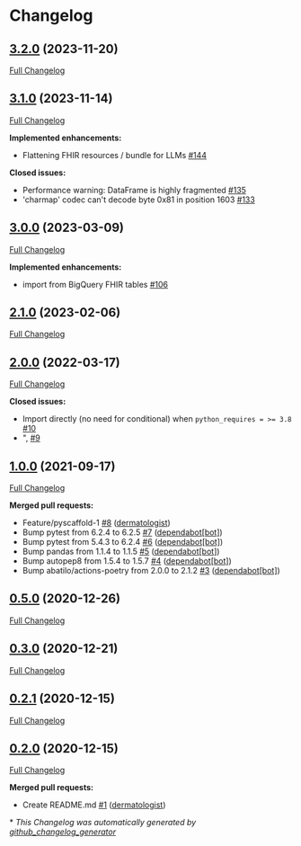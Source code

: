 # Changelog

## [3.2.0](https://github.com/dermatologist/fhiry/tree/3.2.0) (2023-11-20)

[Full Changelog](https://github.com/dermatologist/fhiry/compare/3.1.0...3.2.0)

## [3.1.0](https://github.com/dermatologist/fhiry/tree/3.1.0) (2023-11-14)

[Full Changelog](https://github.com/dermatologist/fhiry/compare/3.0.0...3.1.0)

**Implemented enhancements:**

- Flattening FHIR resources / bundle for LLMs [\#144](https://github.com/dermatologist/fhiry/issues/144)

**Closed issues:**

- Performance warning: DataFrame is highly fragmented [\#135](https://github.com/dermatologist/fhiry/issues/135)
- 'charmap' codec can't decode byte 0x81 in position 1603 [\#133](https://github.com/dermatologist/fhiry/issues/133)

## [3.0.0](https://github.com/dermatologist/fhiry/tree/3.0.0) (2023-03-09)

[Full Changelog](https://github.com/dermatologist/fhiry/compare/2.1.0...3.0.0)

**Implemented enhancements:**

- import from BigQuery FHIR tables [\#106](https://github.com/dermatologist/fhiry/issues/106)

## [2.1.0](https://github.com/dermatologist/fhiry/tree/2.1.0) (2023-02-06)

[Full Changelog](https://github.com/dermatologist/fhiry/compare/2.0.0...2.1.0)

## [2.0.0](https://github.com/dermatologist/fhiry/tree/2.0.0) (2022-03-17)

[Full Changelog](https://github.com/dermatologist/fhiry/compare/1.0.0...2.0.0)

**Closed issues:**

- Import directly \(no need for conditional\) when `python_requires = >= 3.8` [\#10](https://github.com/dermatologist/fhiry/issues/10)
- ", [\#9](https://github.com/dermatologist/fhiry/issues/9)

## [1.0.0](https://github.com/dermatologist/fhiry/tree/1.0.0) (2021-09-17)

[Full Changelog](https://github.com/dermatologist/fhiry/compare/0.5.0...1.0.0)

**Merged pull requests:**

- Feature/pyscaffold-1 [\#8](https://github.com/dermatologist/fhiry/pull/8) ([dermatologist](https://github.com/dermatologist))
- Bump pytest from 6.2.4 to 6.2.5 [\#7](https://github.com/dermatologist/fhiry/pull/7) ([dependabot[bot]](https://github.com/apps/dependabot))
- Bump pytest from 5.4.3 to 6.2.4 [\#6](https://github.com/dermatologist/fhiry/pull/6) ([dependabot[bot]](https://github.com/apps/dependabot))
- Bump pandas from 1.1.4 to 1.1.5 [\#5](https://github.com/dermatologist/fhiry/pull/5) ([dependabot[bot]](https://github.com/apps/dependabot))
- Bump autopep8 from 1.5.4 to 1.5.7 [\#4](https://github.com/dermatologist/fhiry/pull/4) ([dependabot[bot]](https://github.com/apps/dependabot))
- Bump abatilo/actions-poetry from 2.0.0 to 2.1.2 [\#3](https://github.com/dermatologist/fhiry/pull/3) ([dependabot[bot]](https://github.com/apps/dependabot))

## [0.5.0](https://github.com/dermatologist/fhiry/tree/0.5.0) (2020-12-26)

[Full Changelog](https://github.com/dermatologist/fhiry/compare/0.3.0...0.5.0)

## [0.3.0](https://github.com/dermatologist/fhiry/tree/0.3.0) (2020-12-21)

[Full Changelog](https://github.com/dermatologist/fhiry/compare/0.2.1...0.3.0)

## [0.2.1](https://github.com/dermatologist/fhiry/tree/0.2.1) (2020-12-15)

[Full Changelog](https://github.com/dermatologist/fhiry/compare/0.2.0...0.2.1)

## [0.2.0](https://github.com/dermatologist/fhiry/tree/0.2.0) (2020-12-15)

[Full Changelog](https://github.com/dermatologist/fhiry/compare/5e47672d9eaa776e0e9d54135ebf0413c15083e1...0.2.0)

**Merged pull requests:**

- Create README.md [\#1](https://github.com/dermatologist/fhiry/pull/1) ([dermatologist](https://github.com/dermatologist))



\* *This Changelog was automatically generated by [github_changelog_generator](https://github.com/github-changelog-generator/github-changelog-generator)*
